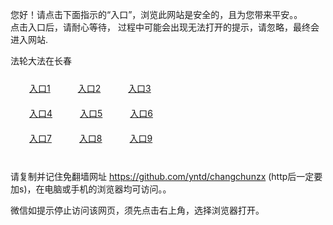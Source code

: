 您好！请点击下面指示的“入口”，浏览此网站是安全的，且为您带来平安。。 <br/>
点击入口后，请耐心等待， 过程中可能会出现无法打开的提示，请忽略，最终会进入网站. </br>

法轮大法在长春<br/>
<div style="padding:10px"><a style="margin:20px" target="_blank" href="https://dxyn8hm0dinjb.cloudfront.net/2Qpsp?bqmslrmt" id="ccLink1" rel="nofollow">入口1</a> <a target="_blank" style="margin:20px" href="https://d9imhmfewo9j2.cloudfront.net/2Qpsp?cyykq" id="ccLink2" rel="nofollow">入口2</a> <a style="margin:20px" target="_blank" href="https://d13ulo6bfv9ypj.cloudfront.net/2Qpsp?hyqik" id="ccLink3" rel="nofollow">入口3</a></div>

<div style="padding:10px" ><a style="margin:20px" target="_blank" href="https://dxyn8hm0dinjb.cloudfront.net/2Qpsp?bqmslrmt" id="ccLink4" rel="nofollow">入口4</a> <a style="margin:20px" href="https://d9imhmfewo9j2.cloudfront.net/2Qpsp?cyykq" target="_blank" id="ccLink5" rel="nofollow">入口5</a> <a style="margin:20px" href="https://d13ulo6bfv9ypj.cloudfront.net/2Qpsp?hyqik" target="_blank" id="ccLink6" rel="nofollow">入口6</a></div>

<div style="padding:10px"><a style="margin:20px" target="_blank" href="https://dxyn8hm0dinjb.cloudfront.net/2Qpsp?bqmslrmt" id="ccLink7" rel="nofollow">入口7</a> <a style="margin:20px" href="https://d9imhmfewo9j2.cloudfront.net/2Qpsp?cyykq" target="_blank" id="ccLink8" rel="nofollow">入口8</a> <a style="margin:20px" target="_blank" href="https://d13ulo6bfv9ypj.cloudfront.net/2Qpsp?hyqik" id="ccLink9" rel="nofollow">入口9</a></div>

<br/>



请复制并记住免翻墙网址 https://github.com/yntd/changchunzx (http后一定要加s)，在电脑或手机的浏览器均可访问。。<br/>

微信如提示停止访问该网页，须先点击右上角，选择浏览器打开。
